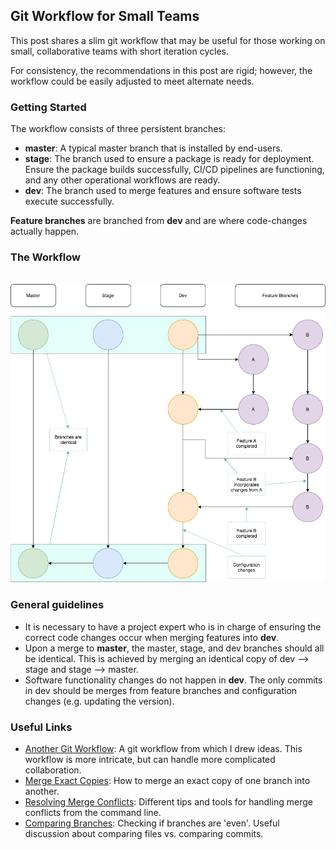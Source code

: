 ## Git Workflow for Small Teams
This post shares a slim git workflow that may be useful for those working on small, collaborative teams with short iteration cycles.  
  
For consistency, the recommendations in this post are rigid; however, the workflow could be easily adjusted to meet alternate needs.
  
### Getting Started  
The workflow consists of three persistent branches:
 
* **master**: A typical master branch that is installed by end-users.  
* **stage**: The branch used to ensure a package is ready for deployment. Ensure the package builds successfully, CI/CD pipelines are functioning, and any other operational workflows are ready.  
* **dev**: The branch used to merge features and ensure software tests execute successfully.
  
**Feature branches** are branched from **dev** and are where code-changes actually happen.

### The Workflow  
  
<br>
<img src="readme_figures/git_workflow.png">
  
### General guidelines
* It is necessary to have a project expert who is in charge of ensuring the correct code changes occur when merging features into **dev**. 
* Upon a merge to **master**, the master, stage, and dev branches should all be identical. This is achieved by merging an identical copy of dev --> stage and stage --> master.
* Software functionality changes do not happen in **dev**. The only commits in dev should be merges from feature branches and configuration changes (e.g. updating the version).

### Useful Links
* [Another Git Workflow](https://nvie.com/posts/a-successful-git-branching-model/): A git workflow from which I drew ideas. This workflow is more intricate, but can handle more complicated collaboration.
* [Merge Exact Copies](https://stackoverflow.com/questions/2763006/make-the-current-git-branch-a-master-branch): How to merge an exact copy of one branch into another.
* [Resolving Merge Conflicts](https://stackoverflow.com/Questions/161813/How-to-Resolve-Merge-Conflicts-in-Git): Different tips and tools for handling merge conflicts from the command line.
* [Comparing Branches](https://stackoverflow.com/questions/31982954/how-can-i-check-whether-two-branches-are-even): Checking if branches are 'even'. Useful discussion about comparing files vs. comparing commits. 








